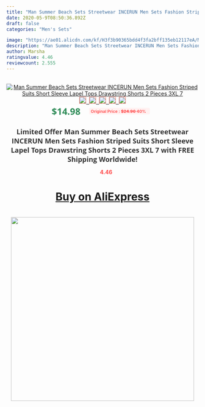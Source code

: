 ```yaml
---
title: "Man Summer Beach Sets Streetwear INCERUN Men Sets Fashion Striped Suits Short Sleeve Lapel Tops Drawstring Shorts 2 Pieces 3XL 7"
date: 2020-05-9T08:50:36.892Z
draft: false
categories: "Men's Sets"

image: "https://ae01.alicdn.com/kf/H3f3b90365bdd4f3fa2bff135eb12117eA/Man-Summer-Beach-Sets-Streetwear-INCERUN-Men-Sets-Fashion-Striped-Suits-Short-Sleeve-Lapel-Tops-Drawstring.jpg"
description: "Man Summer Beach Sets Streetwear INCERUN Men Sets Fashion Striped Suits Short Sleeve Lapel Tops Drawstring Shorts 2 Pieces 3XL 7"
author: Marsha
ratingvalue: 4.46
reviewcount: 2.555
---
```

<br>
<div style="text-align: center;">
<a href="https://s.click.aliexpress.com/e/_ApUiWZ" target="_blank" rel="nofollow noopener noreferrer"><img alt="Man Summer Beach Sets Streetwear INCERUN Men Sets Fashion Striped Suits Short Sleeve Lapel Tops Drawstring Shorts 2 Pieces 3XL 7" class="magnifier-image" src="https://ae01.alicdn.com/kf/H3f3b90365bdd4f3fa2bff135eb12117eA/Man-Summer-Beach-Sets-Streetwear-INCERUN-Men-Sets-Fashion-Striped-Suits-Short-Sleeve-Lapel-Tops-Drawstring.jpg_640x640.jpg">
<br>
<img style="border:1px solid salmon" src="https://ae01.alicdn.com/kf/H3f3b90365bdd4f3fa2bff135eb12117eA/Man-Summer-Beach-Sets-Streetwear-INCERUN-Men-Sets-Fashion-Striped-Suits-Short-Sleeve-Lapel-Tops-Drawstring.jpg_120x120.jpg">&nbsp;&nbsp;<img style="border:1px solid salmon" src="https://ae01.alicdn.com/kf/Hed775ce6dbf049dcaceef782d3ca37a3P/Man-Summer-Beach-Sets-Streetwear-INCERUN-Men-Sets-Fashion-Striped-Suits-Short-Sleeve-Lapel-Tops-Drawstring.jpg_120x120.jpg">&nbsp;&nbsp;<img style="border:1px solid salmon" src="https://ae01.alicdn.com/kf/H686a7c0155454b0a855931dbe03dc97ap/Man-Summer-Beach-Sets-Streetwear-INCERUN-Men-Sets-Fashion-Striped-Suits-Short-Sleeve-Lapel-Tops-Drawstring.jpg_120x120.jpg">&nbsp;&nbsp;<img style="border:1px solid salmon" src="https://ae01.alicdn.com/kf/H0836e6f7e0e042829795c54696d700f4B/Man-Summer-Beach-Sets-Streetwear-INCERUN-Men-Sets-Fashion-Striped-Suits-Short-Sleeve-Lapel-Tops-Drawstring.jpg_120x120.jpg">&nbsp;&nbsp;<img style="border:1px solid salmon" src="https://ae01.alicdn.com/kf/H0d6777ecc91f474199acc2960508fa49Q/Man-Summer-Beach-Sets-Streetwear-INCERUN-Men-Sets-Fashion-Striped-Suits-Short-Sleeve-Lapel-Tops-Drawstring.jpg_120x120.jpg"></a></div><br0>
<div style="text-align: center;"><span style="background-color: white; border: 0px; box-sizing: border-box; color: seagreen; display: inline-block; font-family: &quot;open sans&quot; , &quot;arial&quot; , &quot;helvetica&quot; , sans-serif , &quot;heiti&quot;; font-size: 24px; font-stretch: inherit; font-weight: 700; line-height: inherit; margin: 0px 10px 0px 0px; padding: 0px; vertical-align: middle;">$14.98 </span>
<span style="background: rgb(255 , 241 , 241); border-radius: 3px; border: 0px; box-sizing: border-box; color: #ff4747; display: inline-block; font-family: inherit; font-size: 12px; font-stretch: inherit; font-style: inherit; font-variant: inherit; font-weight: 600; line-height: inherit; margin: 0px; padding: 2px 5px; transform: scale(0.9); vertical-align: middle;">Original Price : <b style="text-decoration: line-through;">$24.96 </b> 40%&nbsp;&nbsp;</span></div>
<h1 style="color: #333333; display: inline-block; font-family: &quot;open sans&quot; , &quot;arial&quot; , &quot;helvetica&quot; , sans-serif , &quot;heiti&quot;; font-size: 18px; font-stretch: inherit; font-weight: 700; text-align: center;">Limited Offer Man Summer Beach Sets Streetwear INCERUN Men Sets Fashion Striped Suits Short Sleeve Lapel Tops Drawstring Shorts 2 Pieces 3XL 7 with FREE Shipping Worldwide!</h1>
<div style="color: #ff4747; text-align: center;">
<img src="https://4.bp.blogspot.com/-M0ZcTcb-5uY/XleCXlxnR4I/AAAAAAAAAEc/OrjgMkXV1oMQFaCRZj5HQwOCBcu3w1FegCPcBGAYYCw/s1600/star.png" style="height: 15px;">&nbsp;<b>4.46</b></div>
<div class="button_cont" align="center"><a class="buynow_a" href="https://s.click.aliexpress.com/e/_ApUiWZ" target="_blank" rel="nofollow noopener noreferrer"><H1>Buy on AliExpress</H1></a></div><br>
<div class="separator" style="clear: both; text-align: center;">
<img src="https://lh3.googleusercontent.com/-pTy5HemUv9M/XlePHvY0dAI/AAAAAAAAAE4/0nX5iRUoIWY8eMW9Dpxeirr157OZliDIgCLcBGAsYHQ/s1600/badge.gif" width="480">
</div>
